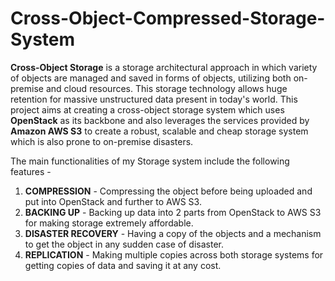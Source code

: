 # Cross-Object-Compressed-Storage-System

**Cross-Object Storage** is a storage architectural approach in which variety of objects are managed and saved in forms of objects, utilizing both on-premise and cloud resources. This storage technology allows huge retention for massive unstructured data present in today's world. This project aims at creating a cross-object storage system which uses **OpenStack** as its backbone and also leverages the services provided by **Amazon AWS S3** to create a robust, scalable and cheap storage system which is also prone to on-premise disasters.

The main functionalities of my Storage system include the following features - 

1. **COMPRESSION** - Compressing the object before being uploaded and put into OpenStack and further to AWS S3.
2. **BACKING UP** - Backing up data into 2 parts from OpenStack to AWS S3 for making storage extremely affordable.
3. **DISASTER RECOVERY** - Having a copy of the objects and a mechanism to get the object in any sudden case of disaster.
4. **REPLICATION** - Making multiple copies across both storage systems for getting copies of data and saving it at any cost. 
